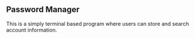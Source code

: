 ## Password Manager
This is a simply terminal based program where users can store and search account information.
